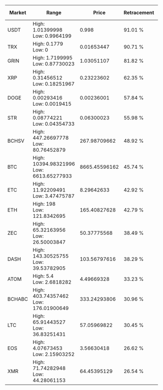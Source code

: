 | Market | Range | Price| Retracement | Doubles to 50% |
| --- | --- | --- | --- | --- |
| USDT | High: 1.01399998<br />Low: 0.9964199 | 0.998 | 91.01 % | 1.01 |
| TRX | High: 0.1779<br />Low: 0 | 0.01653447 | 90.71 % | 5.38 |
| GRIN | High: 1.7199995<br />Low: 0.87730023 | 1.03051107 | 81.82 % | 1.26 |
| XRP | High: 0.31456512<br />Low: 0.18251967 | 0.23223602 | 62.35 % | 1.07 |
| DOGE | High: 0.00293416<br />Low: 0.0019415 | 0.00236001 | 57.84 % | 1.03 |
| STR | High: 0.08774221<br />Low: 0.04354733 | 0.06300023 | 55.98 % | 1.04 |
| BCHSV | High: 447.26697778<br />Low: 80.76452879 | 267.98709662 | 48.92 % | 0.00 |
| BTC | High: 10394.98321996<br />Low: 6613.65277933 | 8665.45596162 | 45.74 % | 0.00 |
| ETC | High: 11.92209491<br />Low: 3.47475787 | 8.29642633 | 42.92 % | 0.00 |
| ETH | High: 198<br />Low: 121.8342695 | 165.40827628 | 42.79 % | 0.00 |
| ZEC | High: 65.32163956<br />Low: 26.50003847 | 50.37775568 | 38.49 % | 0.00 |
| DASH | High: 143.30525755<br />Low: 39.53782905 | 103.56797616 | 38.29 % | 0.00 |
| ATOM | High: 5.4<br />Low: 2.6818282 | 4.49669328 | 33.23 % | 0.00 |
| BCHABC | High: 403.74357462<br />Low: 176.01900649 | 333.24293806 | 30.96 % | 0.00 |
| LTC | High: 65.91443527<br />Low: 36.83251431 | 57.05969822 | 30.45 % | 0.00 |
| EOS | High: 4.07673453<br />Low: 2.15903252 | 3.56630418 | 26.62 % | 0.00 |
| XMR | High: 71.74282948<br />Low: 44.28061153 | 64.45395129 | 26.54 % | 0.00 |
